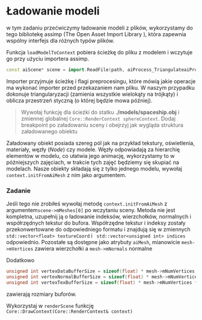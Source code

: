 # Ładowanie modeli

w tym zadaniu przećwiczymy ładowanie modeli z plików, wykorzystamy do tego bibliotekę assimp (The Open Asset Import Library ), która zapewnia wspólny interfejs dla różnych typów plików. 

Funkcja `loadModelToContext` pobiera ścieżkę do pliku z modelem i wczytuje go przy użyciu importera assimp.

```c++
const aiScene* scene = import.ReadFile(path, aiProcess_TriangulateaiProcess_Triangulate | aiProcess_CalcTangentSpace);
```

Importer przyjmuje ścieżkę i flagi preprocesingu, które mówią jakie operacje ma wykonać importer przed przekazaniem nam pliku. W naszym przypadku dokonuje triangularyzacji (zamienia wszystkie wielokąty na trójkąty) i oblicza przestrzeń styczną (o której będzie mowa później).

> Wywołaj funkcję dla ścieżki do statku **./models/spaceship.obj** i zmiennej globalnej `Core::RenderContext sphereContext`. Dodaj breakpoint po załadowaniu sceny i obejrzyj jak wygląda struktura załadowanego obiektu

Załadowany obiekt posiada szereg pól jak na przykład tekstury, oświetlenia, materiały, węzły (*Node*) czy modele. Węzły odpowiadają za hierarchię elementów w modelu, co ułatwia jego animację, wykorzystamy to w późniejszych zajęciach, w trakcie tych zajęć będziemy się skupiać na modelach. Nasze obiekty składają się z tylko jednego modelu, wywołaj `context.initFromAiMesh` z nim jako argumentem. 

### Zadanie 

Jeśli tego nie zrobiłeś wywołaj metodę `context.initFromAiMesh`  z argumentem`scene->mMeshes[0]`  po wczytaniu sceny. Metoda nie jest kompletna, uzupełnij ją o ładowanie indeksów, wierzchołków, normalnych i współrzędnych tekstur do bufora. Współrzędne tekstur i indeksy zostały przekonwertowane do odpowiedniego formatu i znajdują się w zmiennych  `std::vector<float> textureCoord` i ` std::vector<unsigned int> indices` odpowiednio. Pozostałe są dostępne jako atrybuty `aiMesh`, mianowicie `mesh->mVertices` zawiera wierzchołki a `mesh->mNormals` normalne

Dodatkowo 

```C++
unsigned int vertexDataBufferSize = sizeof(float) * mesh->mNumVertices * 3;
unsigned int vertexNormalBufferSize = sizeof(float) * mesh->mNumVertices * 3;
unsigned int vertexTexBufferSize = sizeof(float) * mesh->mNumVertices * 2;
```

zawierają rozmiary buforów.

Wykorzystaj w `renderScene` funkcję `Core::DrawContext(Core::RenderContext& context)`

